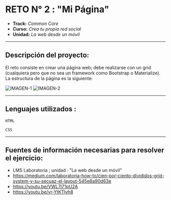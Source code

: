 # RETO N° 2 : "Mi Página"

* **Track:** _Common Core_
* **Curso:** _Crea tu propia red social_
* **Unidad:** _La web desde un móvil_

***


## Descripción del proyecto:

El reto consiste en crear una página web; debe realizarse con un grid (cualquiera pero que no sea un framework como Bootstrap o Materialize). La estructura de la página es la siguiente:

![IMAGEN-1](https://raw.githubusercontent.com/Laboratoria/curricula-js/085543c5f0477cffcd3619ad3ffc3c03106caefc/04-social-network/00-rwd/06-code-challenges/desktop.png)
![IMAGEN-2](https://raw.githubusercontent.com/Laboratoria/curricula-js/085543c5f0477cffcd3619ad3ffc3c03106caefc/04-social-network/00-rwd/06-code-challenges/responsive.png)

***
## Lenguajes utilizados :

~~~
HTML
~~~
~~~
CSS
~~~    
***
## Fuentes de información necesarias para resolver el ejercicio:

* LMS Laboratoria ; unidad : "La web desde un móvil"
* https://medium.com/laboratoria-how-to/cien-por-ciento-divididos-grid-system-y-su-secuaz-el-layout-545e8a90d63e
* https://youtu.be/VWL7I71pU2A
* https://youtu.be/vr-YtKTlyh8 
